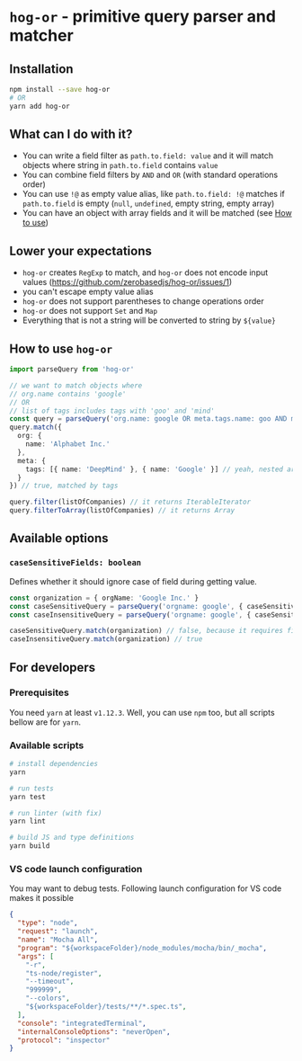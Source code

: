 # `hog-or` - primitive query parser and matcher

## Installation

```bash
npm install --save hog-or
# OR
yarn add hog-or
```

## What can I do with it?

- You can write a field filter as `path.to.field: value` and it will match objects where string in `path.to.field` contains `value`
- You can combine field filters by `AND` and `OR` (with standard operations order)
- You can use `!@` as empty value alias, like `path.to.field: !@` matches if `path.to.field` is empty (`null`, `undefined`, empty string, empty array)
- You can have an object with array fields and it will be matched (see [How to use](#how-to-use))

## Lower your expectations

- `hog-or` creates `RegExp` to match, and `hog-or` does not encode input values (https://github.com/zerobasedjs/hog-or/issues/1)
- you can't escape empty value alias
- `hog-or` does not support parentheses to change operations order
- `hog-or` does not support `Set` and `Map`
- Everything that is not a string will be converted to string by `${value}`

## How to use `hog-or`

```typescript
import parseQuery from 'hog-or'

// we want to match objects where
// org.name contains 'google'
// OR
// list of tags includes tags with 'goo' and 'mind'
const query = parseQuery('org.name: google OR meta.tags.name: goo AND meta.tags.name: mind')
query.match({
  org: {
    name: 'Alphabet Inc.'
  },
  meta: {
    tags: [{ name: 'DeepMind' }, { name: 'Google' }] // yeah, nested array of objects
  }
}) // true, matched by tags

query.filter(listOfCompanies) // it returns IterableIterator
query.filterToArray(listOfCompanies) // it returns Array
```

## Available options

### `caseSensitiveFields: boolean`

Defines whether it should ignore case of field during getting value.

```typescript
const organization = { orgName: 'Google Inc.' }
const caseSensitiveQuery = parseQuery('orgname: google', { caseSensitiveFields: true })
const caseInsensitiveQuery = parseQuery('orgname: google', { caseSensitiveFields: false })

caseSensitiveQuery.match(organization) // false, because it requires field `orgname`, but object has `orgName`
caseInsensitiveQuery.match(organization) // true
```

## For developers

### Prerequisites

You need `yarn` at least `v1.12.3`. Well, you can use `npm` too, but all scripts bellow are for `yarn`.

### Available scripts

```bash
# install dependencies
yarn

# run tests
yarn test

# run linter (with fix)
yarn lint

# build JS and type definitions
yarn build
```

### VS code launch configuration
You may want to debug tests. Following launch configuration for VS code makes it possible

```json
{
  "type": "node",
  "request": "launch",
  "name": "Mocha All",
  "program": "${workspaceFolder}/node_modules/mocha/bin/_mocha",
  "args": [
    "-r",
    "ts-node/register",
    "--timeout",
    "999999",
    "--colors",
    "${workspaceFolder}/tests/**/*.spec.ts",
  ],
  "console": "integratedTerminal",
  "internalConsoleOptions": "neverOpen",
  "protocol": "inspector"
}
```
